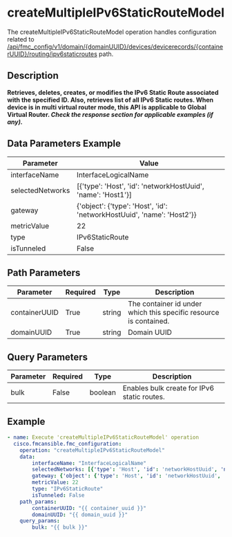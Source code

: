 # createMultipleIPv6StaticRouteModel

The createMultipleIPv6StaticRouteModel operation handles configuration related to [/api/fmc_config/v1/domain/{domainUUID}/devices/devicerecords/{containerUUID}/routing/ipv6staticroutes](/paths//api/fmc_config/v1/domain/{domain_uuid}/devices/devicerecords/{container_uuid}/routing/ipv6staticroutes.md) path.&nbsp;
## Description
**Retrieves, deletes, creates, or modifies the IPv6 Static Route associated with the specified ID. Also, retrieves list of all IPv6 Static routes. When device is in multi virtual router mode, this API is applicable to Global Virtual Router. _Check the response section for applicable examples (if any)._**

## Data Parameters Example
| Parameter | Value |
| --------- | -------- |
| interfaceName | InterfaceLogicalName |
| selectedNetworks | [{'type': 'Host', 'id': 'networkHostUuid', 'name': 'Host1'}] |
| gateway | {'object': {'type': 'Host', 'id': 'networkHostUuid', 'name': 'Host2'}} |
| metricValue | 22 |
| type | IPv6StaticRoute |
| isTunneled | False |

## Path Parameters
| Parameter | Required | Type | Description |
| --------- | -------- | ---- | ----------- |
| containerUUID | True | string | The container id under which this specific resource is contained. |
| domainUUID | True | string | Domain UUID |

## Query Parameters
| Parameter | Required | Type | Description |
| --------- | -------- | ---- | ----------- |
| bulk | False | boolean | Enables bulk create for IPv6 static routes. |

## Example
```yaml
- name: Execute 'createMultipleIPv6StaticRouteModel' operation
  cisco.fmcansible.fmc_configuration:
    operation: "createMultipleIPv6StaticRouteModel"
    data:
        interfaceName: "InterfaceLogicalName"
        selectedNetworks: [{'type': 'Host', 'id': 'networkHostUuid', 'name': 'Host1'}]
        gateway: {'object': {'type': 'Host', 'id': 'networkHostUuid', 'name': 'Host2'}}
        metricValue: 22
        type: "IPv6StaticRoute"
        isTunneled: False
    path_params:
        containerUUID: "{{ container_uuid }}"
        domainUUID: "{{ domain_uuid }}"
    query_params:
        bulk: "{{ bulk }}"

```
